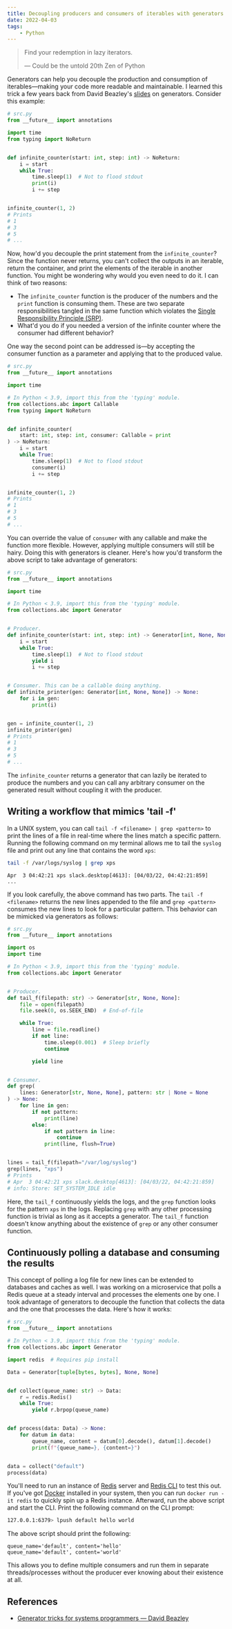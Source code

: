 ```yaml
---
title: Decoupling producers and consumers of iterables with generators in Python
date: 2022-04-03
tags:
    - Python
---
```


> Find your redemption in lazy iterators.
>
> — Could be the untold 20th Zen of Python


Generators can help you decouple the production and consumption of iterables—making your
code more readable and maintainable. I learned this trick a few years back from David
Beazley's [slides](https://www.dabeaz.com/generators/Generators.pdf) on generators.
Consider this example:

```python
# src.py
from __future__ import annotations

import time
from typing import NoReturn


def infinite_counter(start: int, step: int) -> NoReturn:
    i = start
    while True:
        time.sleep(1)  # Not to flood stdout
        print(i)
        i += step


infinite_counter(1, 2)
# Prints
# 1
# 3
# 5
# ...
```

Now, how'd you decouple the print statement from the `infinite_counter`? Since the
function never returns, you can't collect the outputs in an iterable, return the
container, and print the elements of the iterable in another function. You might be
wondering why would you even need to do it. I can think of two reasons:

* The `infinite_counter` function is the producer of the numbers and the `print`
function is consuming them. These are two separate responsibilities tangled in the same
function which violates the
[Single Responsibility Principle (SRP)](https://en.wikipedia.org/wiki/Single-responsibility_principle).
* What'd you do if you needed a version of the infinite counter where the consumer had
different behavior?

One way the second point can be addressed is—by accepting the consumer function as a
parameter and applying that to the produced value.

```python
# src.py
from __future__ import annotations

import time

# In Python < 3.9, import this from the 'typing' module.
from collections.abc import Callable
from typing import NoReturn


def infinite_counter(
    start: int, step: int, consumer: Callable = print
) -> NoReturn:
    i = start
    while True:
        time.sleep(1)  # Not to flood stdout
        consumer(i)
        i += step


infinite_counter(1, 2)
# Prints
# 1
# 3
# 5
# ...
```
You can override the value of `consumer` with any callable and make the function more
flexible. However, applying multiple consumers will still be hairy. Doing this with
generators is cleaner. Here's how you'd transform the above script to take advantage of
generators:

```python
# src.py
from __future__ import annotations

import time

# In Python < 3.9, import this from the 'typing' module.
from collections.abc import Generator


# Producer.
def infinite_counter(start: int, step: int) -> Generator[int, None, None]:
    i = start
    while True:
        time.sleep(1)  # Not to flood stdout
        yield i
        i += step


# Consumer. This can be a callable doing anything.
def infinite_printer(gen: Generator[int, None, None]) -> None:
    for i in gen:
        print(i)


gen = infinite_counter(1, 2)
infinite_printer(gen)
# Prints
# 1
# 3
# 5
# ...
```

The `infinite_counter` returns a generator that can lazily be iterated to produce the
numbers and you can call any arbitrary consumer on the generated result without coupling
it with the producer.

## Writing a workflow that mimics 'tail -f'

In a UNIX system, you can call `tail -f <filename> | grep <pattern>` to print the lines
of a file in real-time where the lines match a specific pattern. Running the following
command on my terminal allows me to tail the `syslog` file and print out any line that
contains the word `xps`:

```sh
tail -f /var/logs/syslog | grep xps
```

```
Apr  3 04:42:21 xps slack.desktop[4613]: [04/03/22, 04:42:21:859]
...
```

If you look carefully, the above command has two parts. The `tail -f <filename>` returns
the new lines appended to the file and `grep <pattern>` consumes the new lines to look
for a particular pattern. This behavior can be mimicked via generators as follows:

```python
# src.py
from __future__ import annotations

import os
import time

# In Python < 3.9, import this from the 'typing' module.
from collections.abc import Generator


# Producer.
def tail_f(filepath: str) -> Generator[str, None, None]:
    file = open(filepath)
    file.seek(0, os.SEEK_END)  # End-of-file

    while True:
        line = file.readline()
        if not line:
            time.sleep(0.001)  # Sleep briefly
            continue

        yield line


# Consumer.
def grep(
    lines: Generator[str, None, None], pattern: str | None = None
) -> None:
    for line in gen:
        if not pattern:
            print(line)
        else:
            if not pattern in line:
                continue
            print(line, flush=True)


lines = tail_f(filepath="/var/log/syslog")
grep(lines, "xps")
# Prints
# Apr  3 04:42:21 xps slack.desktop[4613]: [04/03/22, 04:42:21:859]
# info: Store: SET_SYSTEM_IDLE idle
```

Here, the `tail_f` continuously yields the logs, and the `grep` function looks for the
pattern `xps` in the logs. Replacing `grep` with any other processing function is
trivial as long as it accepts a generator. The `tail_f` function doesn't know anything
about the existence of `grep` or any other consumer function.

## Continuously polling a database and consuming the results

This concept of polling a log file for new lines can be extended to databases and caches
as well. I was working on a microservice that polls a Redis queue at a steady interval
and processes the elements one by one. I took advantage of generators to decouple the
function that collects the data and the one that processes the data. Here's how it works:

```python
# src.py
from __future__ import annotations

# In Python < 3.9, import this from the 'typing' module.
from collections.abc import Generator

import redis  # Requires pip install

Data = Generator[tuple[bytes, bytes], None, None]


def collect(queue_name: str) -> Data:
    r = redis.Redis()
    while True:
        yield r.brpop(queue_name)


def process(data: Data) -> None:
    for datum in data:
        queue_name, content = datum[0].decode(), datum[1].decode()
        print(f"{queue_name=}, {content=}")


data = collect("default")
process(data)
```

You'll need to run an instance of [Redis](https://redis.io) server and
[Redis CLI](https://redis.io/docs/manual/cli/) to test this out. If you've got
[Docker](https://www.docker.com/) installed in your system, then you can run
`docker run -it redis` to quickly spin up a Redis instance. Afterward, run the above
script and start the CLI. Print the following command on the CLI prompt:

```sh
127.0.0.1:6379> lpush default hello world
```
The above script should print the following:

```
queue_name='default', content='hello'
queue_name='default', content='world'
```

This allows you to define multiple consumers and run them in separate threads/processes
without the producer ever knowing about their existence at all.

## References

* [Generator tricks for systems programmers — David Beazley](https://www.dabeaz.com/generators/Generators.pdf)
